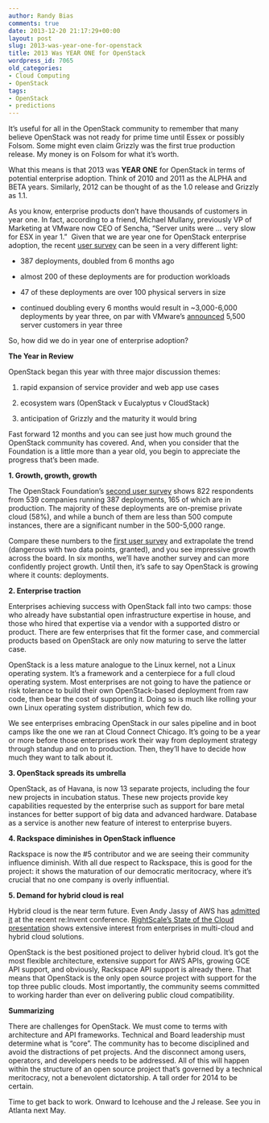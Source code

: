 ```yaml
---
author: Randy Bias
comments: true
date: 2013-12-20 21:17:29+00:00
layout: post
slug: 2013-was-year-one-for-openstack
title: 2013 Was YEAR ONE for OpenStack
wordpress_id: 7065
old_categories:
- Cloud Computing
- OpenStack
tags:
- OpenStack
- predictions
---
```


It’s useful for all in the OpenStack community to remember that many believe OpenStack was not ready for prime time until Essex or possibly Folsom. Some might even claim Grizzly was the first true production release. My money is on Folsom for what it’s worth.

What this means is that 2013 was **YEAR ONE** for OpenStack in terms of potential enterprise adoption. Think of 2010 and 2011 as the ALPHA and BETA years. Similarly, 2012 can be thought of as the 1.0 release and Grizzly as 1.1.

As you know, enterprise products don’t have thousands of customers in year one. In fact, according to a friend, Michael Mullany, previously VP of Marketing at VMware now CEO of Sencha, “Server units were ... very slow for ESX in year 1.”  Given that we are year one for OpenStack enterprise adoption, the recent [user survey](https://www.openstack.org/user-survey/Login) can be seen in a very different light:

  * 387 deployments, doubled from 6 months ago

  * almost 200 of these deployments are for production workloads

  * 47 of these deployments are over 100 physical servers in size

  * continued doubling every 6 months would result in ~3,000-6,000 deployments by year three, on par with VMware’s [announced](http://www.vmware.com/company/news/releases/momentum.html) 5,500 server customers in year three

So, how did we do in year one of enterprise adoption?

**The Year in Review**

OpenStack began this year with three major discussion themes:

  1. rapid expansion of service provider and web app use cases

  2. ecosystem wars (OpenStack v Eucalyptus v CloudStack)

  3. anticipation of Grizzly and the maturity it would bring

Fast forward 12 months and you can see just how much ground the OpenStack community has covered. And, when you consider that the Foundation is a little more than a year old, you begin to appreciate the progress that’s been made.

**1. Growth, growth, growth**

The OpenStack Foundation’s [second user survey](http://www.slideshare.net/openstack/openstack-user-survey-october-2013?from_search=1) shows 822 respondents from 539 companies running 387 deployments, 165 of which are in production. The majority of these deployments are on-premise private cloud (58%), and while a bunch of them are less than 500 compute instances, there are a significant number in the 500-5,000 range.

Compare these numbers to the [first user survey](http://www.slideshare.net/noggin143/havana-survey-resultsfinalv2?from_search=7) and extrapolate the trend (dangerous with two data points, granted), and you see impressive growth across the board. In six months, we’ll have another survey and can more confidently project growth. Until then, it’s safe to say OpenStack is growing where it counts: deployments.

**2. Enterprise traction**

Enterprises achieving success with OpenStack fall into two camps: those who already have substantial open infrastructure expertise in house, and those who hired that expertise via a vendor with a supported distro or product. There are few enterprises that fit the former case, and commercial products based on OpenStack are only now maturing to serve the latter case.

OpenStack is a less mature analogue to the Linux kernel, not a Linux operating system. It’s a framework and a centerpiece for a full cloud operating system. Most enterprises are not going to have the patience or risk tolerance to build their own OpenStack-based deployment from raw code, then bear the cost of supporting it. Doing so is much like rolling your own Linux operating system distribution, which few do.

We see enterprises embracing OpenStack in our sales pipeline and in boot camps like the one we ran at Cloud Connect Chicago. It’s going to be a year or more before those enterprises work their way from deployment strategy through standup and on to production. Then, they’ll have to decide how much they want to talk about it.

**3. OpenStack spreads its umbrella**

OpenStack, as of Havana, is now 13 separate projects, including the four new projects in incubation status. These new projects provide key capabilities requested by the enterprise such as support for bare metal instances for better support of big data and advanced hardware. Database as a service is another new feature of interest to enterprise buyers.

**4. Rackspace diminishes in OpenStack influence**

Rackspace is now the #5 contributor and we are seeing their community influence diminish. With all due respect to Rackspace, this is good for the project: it shows the maturation of our democratic meritocracy, where it’s crucial that no one company is overly influential.

**5. Demand for hybrid cloud is real**

Hybrid cloud is the near term future. Even Andy Jassy of AWS has [admitted it](http://www.itworld.com/cloud-computing/382784/amazon-web-services-grudgingly-accepts-hybrid-cloud) at the recent re:Invent conference. [RightScale’s State of the Cloud presentation](http://www.rightscale.com/lp/state-of-the-cloud-report.php) shows extensive interest from enterprises in multi-cloud and hybrid cloud solutions.

OpenStack is the best positioned project to deliver hybrid cloud. It’s got the most flexible architecture, extensive support for AWS APIs, growing GCE API support, and obviously, Rackspace API support is already there. That means that OpenStack is the only open source project with support for the top three public clouds. Most importantly, the community seems committed to working harder than ever on delivering public cloud compatibility.

**Summarizing**

There are challenges for OpenStack. We must come to terms with architecture and API frameworks. Technical and Board leadership must determine what is “core”. The community has to become disciplined and avoid the distractions of pet projects. And the disconnect among users, operators, and developers needs to be addressed. All of this will happen within the structure of an open source project that’s governed by a technical meritocracy, not a benevolent dictatorship. A tall order for 2014 to be certain.

Time to get back to work. Onward to Icehouse and the J release. See you in Atlanta next May.
